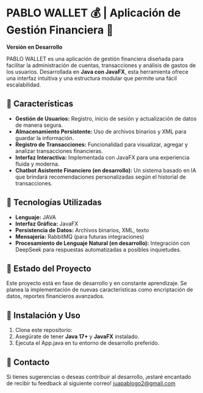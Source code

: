 # PABLO WALLET 💰 | Aplicación de Gestión Financiera 🤑 
**Versión en Desarrollo**  

PABLO WALLET es una aplicación de gestión financiera diseñada para facilitar la administración de cuentas, transacciones y análisis de gastos de los usuarios. Desarrollada en **Java con JavaFX**, esta herramienta ofrece una interfaz intuitiva y una estructura modular que permite una fácil escalabilidad.  

## 🚀 Características  
- **Gestión de Usuarios:** Registro, inicio de sesión y actualización de datos de manera segura.  
- **Almacenamiento Persistente:** Uso de archivos binarios y XML para guardar la información.  
- **Registro de Transacciones:** Funcionalidad para visualizar, agregar y analizar transacciones financieras.  
- **Interfaz Interactiva:** Implementada con JavaFX para una experiencia fluida y moderna.  
- **Chatbot Asistente Financiero (en desarrollo):** Un sistema basado en IA que brindará recomendaciones personalizadas según el historial de transacciones.  

## 🔧 Tecnologías Utilizadas  
- **Lenguaje:** JAVA  
- **Interfaz Gráfica:** JavaFX  
- **Persistencia de Datos:** Archivos binarios, XML, texto  
- **Mensajería:** RabbitMQ (para futuras integraciones)  
- **Procesamiento de Lenguaje Natural (en desarrollo):** Integración con DeepSeek para respuestas automatizadas a posibles inquietudes.  

## 📌 Estado del Proyecto  
Este proyecto está en fase de desarrollo y en constante aprendizaje. Se planea la implementación de nuevas características como encriptación de datos, reportes financieros avanzados.  

## 📜 Instalación y Uso  
1. Clona este repositorio:  
2. Asegúrate de tener **Java 17+** y **JavaFX** instalado.  
3. Ejecuta el App.java en tu entorno de desarrollo preferido.

## 📩 Contacto  
Si tienes sugerencias o deseas contribuir al desarrollo, ¡estaré encantado de recibir tu feedback al siguiente correo! 
juapablogo2@gmail.com
